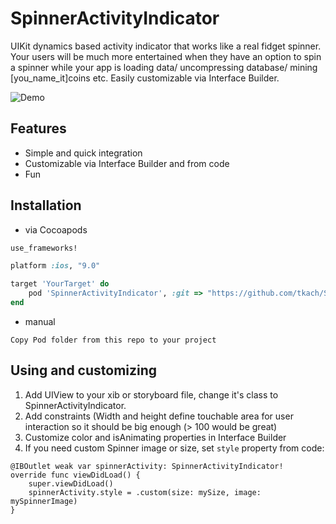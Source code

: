 SpinnerActivityIndicator
===================

UIKit dynamics based activity indicator that works like a real fidget spinner.
Your users will be much more entertained when they have an option to spin a spinner 
while your app is loading data/ uncompressing database/ mining [you_name_it]coins etc. 
Easily customizable via Interface Builder.

![Demo](https://user-images.githubusercontent.com/1849482/33743411-62a7f42c-dbb5-11e7-8518-91cc0b3ec91e.gif)

Features
--
- Simple and quick integration
- Customizable via Interface Builder and from code
- Fun

Installation
--

* via Cocoapods
```ruby
use_frameworks!

platform :ios, "9.0"

target 'YourTarget' do
	pod 'SpinnerActivityIndicator', :git => "https://github.com/tkach/SpinnerActivityIndicator"
end

```
* manual

```
Copy Pod folder from this repo to your project

```

Using and customizing
--
1. Add UIView to your xib or storyboard file, change it's class to SpinnerActivityIndicator.
2. Add constraints (Width and height define touchable area for user interaction so it should be big enough (> 100 would be great)
3. Customize color and isAnimating properties in Interface Builder
4. If you need custom Spinner image or size, set `style` property from code:

```
@IBOutlet weak var spinnerActivity: SpinnerActivityIndicator!
override func viewDidLoad() {
    super.viewDidLoad()
    spinnerActivity.style = .custom(size: mySize, image: mySpinnerImage)
}

```
